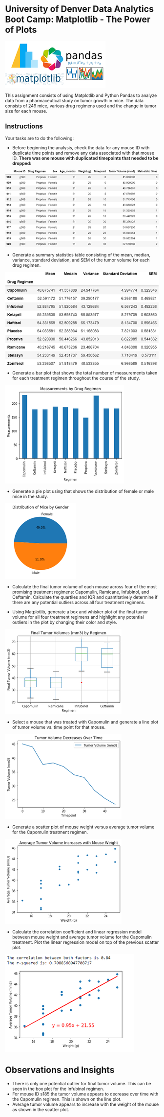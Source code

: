 # University of Denver Data Analytics Boot Camp: Matplotlib  - The Power of Plots 

![matplotlib](Images/matplotlib.png)

This assignment consists of using Matplotlib and Python Pandas to analyze data from a pharmaceutical study on tumor growth in mice. The data consists of 249 mice, various drug regimens used and the change in tumor size for each mouse.
## Instructions

Your tasks are to do the following:

* Before beginning the analysis, check the data for any mouse ID with duplicate time points and remove any data associated with that mouse ID. **There was one mouse with duplicated timepoints that needed to be dropped:**

![matplotlib](Images/duplicated_mouse.png)

* Generate a summary statistics table consisting of the mean, median, variance, standard deviation, and SEM of the tumor volume for each drug regimen.

![matplotlib](Images/tumor_summary.png)
* Generate a bar plot that shows the total number of measurements taken for each treatment regimen throughout the course of the study.

![matplotlib](Images/regimen_bar.png)
* Generate a pie plot using that shows the distribution of female or male mice in the study.
  
![matplotlib](Images/gender_pie.png)
* Calculate the final tumor volume of each mouse across four of the most promising treatment regimens: Capomulin, Ramicane, Infubinol, and Ceftamin. Calculate the quartiles and IQR and quantitatively determine if there are any potential outliers across all four treatment regimens.

* Using Matplotlib, generate a box and whisker plot of the final tumor volume for all four treatment regimens and highlight any potential outliers in the plot by changing their color and style.

![matplotlib](Images/boxplot.png)

* Select a mouse that was treated with Capomulin and generate a line plot of tumor volume vs. time point for that mouse.

![matplotlib](Images/line.png)
* Generate a scatter plot of mouse weight versus average tumor volume for the Capomulin treatment regimen.

![matplotlib](Images/scatter.png)
* Calculate the correlation coefficient and linear regression model between mouse weight and average tumor volume for the Capomulin treatment. Plot the linear regression model on top of the previous scatter plot.

![matplotlib](Images/linear_regression.png)
# Observations and Insights

 * There is only one potential outlier for final tumor volume. This can be seen in the box plot for the Infubinol regimen. 
 * For mouse ID s185 the tumor volume appears to decrease over time with the Capomulin regimen. This is shown on the line plot.
 * Average tumor volume appears to increase with the weight of the mouse as shown in the scatter plot.



